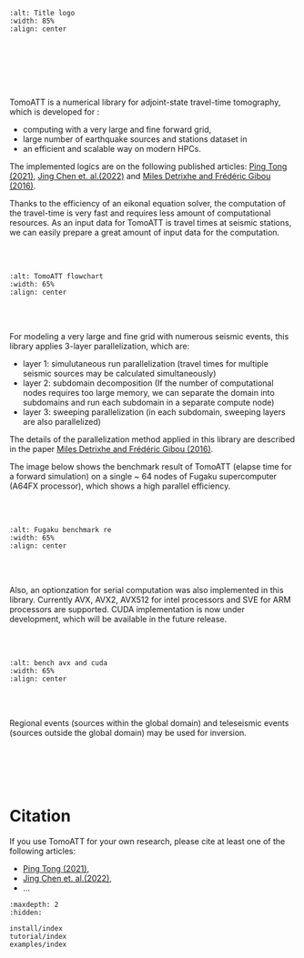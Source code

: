 
#

<br />

```{image} ./_static/TomoATT_logo_2.png
:alt: Title logo
:width: 85%
:align: center
```

<br />
<br />
<br />
<br />
<br />


TomoATT is a numerical library for adjoint-state travel-time tomography, which is developed for :
- computing with a very large and fine forward grid,
- large number of earthquake sources and stations dataset in
- an efficient and scalable way on modern HPCs.

The implemented logics are on the following published articles: 
[Ping Tong (2021)](https://agupubs.onlinelibrary.wiley.com/doi/10.1029/2021JB021818), [Jing Chen et. al.(2022)]()
and [Miles Detrixhe and Frédéric Gibou (2016)](https://doi.org/10.1016/j.jcp.2016.06.023). 

Thanks to the efficiency of an eikonal equation solver, the computation of the travel-time is very fast and requires less amount of computational resources.
As an input data for TomoATT is travel times at seismic stations, we can easily prepare a great amount of input data for the computation.

<br />
<br />

```{image} _static/Esfast_flowchart.drawio.png
:alt: TomoATT flowchart
:width: 65%
:align: center
```

<br />
<br />

For modeling a very large and fine grid with numerous seismic events, this library applies 3-layer parallelization, which are:
- layer 1: simulutaneous run parallelization (travel times for multiple seismic sources may be calculated simultaneously)
- layer 2: subdomain decomposition (If the number of computational nodes requires too large memory, we can separate the domain into subdomains and run each subdomain in a separate compute node)
- layer 3: sweeping parallelization (in each subdomain, sweeping layers are also parallelized)

The details of the parallelization method applied in this library are described in the paper [Miles Detrixhe and Frédéric Gibou (2016)](https://doi.org/10.1016/j.jcp.2016.06.023).

The image below shows the benchmark result of TomoATT (elapse time for a forward simulation) on a single ~ 64 nodes of Fugaku supercomputer (A64FX processor), which shows a high parallel efficiency. 

<br />
<br />

```{image} ./_static/Fugaku_benchmark.png
:alt: Fugaku benchmark re   
:width: 65%
:align: center
```

<br />
<br />


Also, an optionzation for serial computation was also implemented in this library. Currently AVX, AVX2, AVX512 for intel processors and SVE for ARM processors are supported.
CUDA implementation is now under development, which will be available in the future release.

<br />
<br />

```{image} ./_static/bench_avx_cuda.png
:alt: bench avx and cuda
:width: 65%
:align: center
```
<br />
<br />


Regional events (sources within the global domain) and teleseismic events (sources outside the global domain) may be used for inversion.


<br />
<br />
<br />
<br />


# Citation
If you use TomoATT for your own research, please cite at least one of the following articles:  
- [Ping Tong (2021)](https://agupubs.onlinelibrary.wiley.com/doi/10.1029/2021JB021818), 
- [Jing Chen et. al.(2022)](), 
- ...





```{toctree}
:maxdepth: 2
:hidden:

install/index
tutorial/index
examples/index

```